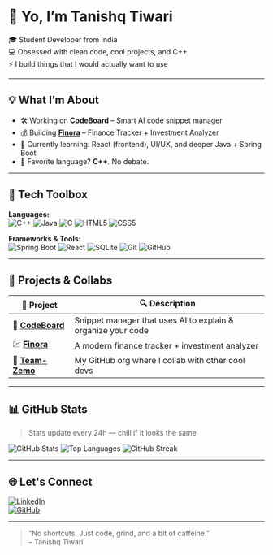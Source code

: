 # 👋 Yo, I’m Tanishq Tiwari

🎓 Student Developer from India  
💻 Obsessed with clean code, cool projects, and C++  
⚡ I build things that I would actually want to use

---

## 💡 What I’m About

- 🛠️ Working on [**CodeBoard**](https://github.com/tanishqtiwari7/CodeBoard) – Smart AI code snippet manager  
- 💰 Building [**Finora**](https://github.com/Team-Zemo/Finora) – Finance Tracker + Investment Analyzer  
- 🌱 Currently learning: React (frontend), UI/UX, and deeper Java + Spring Boot  
- 🧠 Favorite language? **C++**. No debate.  

---

## 🧰 Tech Toolbox

**Languages:**  
![C++](https://img.shields.io/badge/C++-00599C?style=flat&logo=c%2B%2B&logoColor=white)
![Java](https://img.shields.io/badge/Java-orange?style=flat&logo=java&logoColor=white)
![C](https://img.shields.io/badge/C-blue?style=flat&logo=c&logoColor=white)
![HTML5](https://img.shields.io/badge/HTML5-e34c26?style=flat&logo=html5&logoColor=white)
![CSS5](https://img.shields.io/badge/CSS5-264de4?style=flat&logo=css3&logoColor=white)

**Frameworks & Tools:**  
![Spring Boot](https://img.shields.io/badge/Spring_Boot-6DB33F?style=flat&logo=spring-boot&logoColor=white)
![React](https://img.shields.io/badge/React-20232a?style=flat&logo=react&logoColor=61dafb)
![SQLite](https://img.shields.io/badge/SQLite-07405E?style=flat&logo=sqlite&logoColor=white)
![Git](https://img.shields.io/badge/Git-F05032?style=flat&logo=git&logoColor=white)
![GitHub](https://img.shields.io/badge/GitHub-181717?style=flat&logo=github&logoColor=white)

---

## 🧪 Projects & Collabs

| 🚀 Project | 🔍 Description |
|-----------|----------------|
| 🧠 [**CodeBoard**](https://github.com/tanishqtiwari7/CodeBoard) | Snippet manager that uses AI to explain & organize your code |
| 💹 [**Finora**](https://github.com/Team-Zemo/Finora) | A modern finance tracker + investment analyzer |
| 👥 [**Team-Zemo**](https://github.com/Team-Zemo) | My GitHub org where I collab with other cool devs |

---

## 📊 GitHub Stats

> Stats update every 24h — chill if it looks the same

![GitHub Stats](https://github-readme-stats.vercel.app/api?username=tanishqtiwari7&show_icons=true&theme=gruvbox&hide=prs)
![Top Languages](https://github-readme-stats.vercel.app/api/top-langs/?username=tanishqtiwari7&layout=compact&theme=gruvbox&langs_count=6)
![GitHub Streak](https://github-readme-streak-stats.herokuapp.com/?user=tanishqtiwari7&theme=gruvbox)

---

## 🌐 Let's Connect

[![LinkedIn](https://img.shields.io/badge/LinkedIn-blue?style=for-the-badge&logo=linkedin&logoColor=white)](https://www.linkedin.com/in/tanishq-tiwari-12a3a6302/)  
[![GitHub](https://img.shields.io/badge/GitHub-181717?style=for-the-badge&logo=github&logoColor=white)](https://github.com/tanishqtiwari7)

---

> “No shortcuts. Just code, grind, and a bit of caffeine.”  
> – Tanishq Tiwari 
